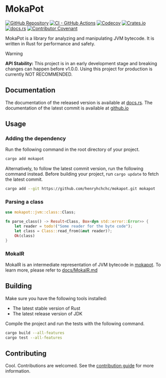 # MokaPot

[![GitHub Repository](https://img.shields.io/badge/GitHub-henryhchchc%2Fmokapot-orange?style=flat-square&logo=GitHub)](https://github.com/henryhchchc/mokapot)
[![CI - GitHub Actions](https://img.shields.io/github/actions/workflow/status/henryhchchc/mokapot/ci.yml?style=flat-square&logo=githubactions&logoColor=white&label=CI)](https://github.com/henryhchchc/mokapot/actions/workflows/ci.yml)
[![Codecov](https://img.shields.io/codecov/c/github/henryhchchc/mokapot?style=flat-square&logo=codecov&logoColor=white&label=Coverage)](https://app.codecov.io/gh/henryhchchc/mokapot/)
[![Crates.io](https://img.shields.io/crates/v/mokapot?style=flat-square&logo=rust&logoColor=white)](https://crates.io/crates/mokapot)
[![docs.rs](https://img.shields.io/docsrs/mokapot?style=flat-square&logo=docsdotrs&logoColor=white&label=docs%2Frelease)](https://docs.rs/mokapot)
[![Contributor Covenant](https://img.shields.io/badge/Contributor_Covenant-2.1-4baaaa?style=flat-square&logo=contributorcovenant)](docs/CODE_OF_CONDUCT.md)

MokaPot is a library for analyzing and manipulating JVM bytecode. It is written in Rust for performance and safety.

> [!WARNING]
> **API Stability:** This project is in an early development stage and breaking changes can happen before v1.0.0.
> Using this project for production is currently NOT RECOMMENDED.

## Documentation

The documentation of the released version is available at [docs.rs](https://docs.rs/mokapot).
The documentation of the latest commit is available at [github.io](https://henryhchchc.github.io/mokapot/mokapot/)

## Usage

### Adding the dependency

Run the following command in the root directory of your project.

```sh
cargo add mokapot
```

Alternatively, to follow the latest commit version, run the following command instead.
Before building your project, run `cargo update` to fetch the latest commit.

```sh
cargo add --git https://github.com/henryhchchc/mokapot.git mokapot
```

### Parsing a class

```rust
use mokapot::jvm::class::Class;

fn parse_class() -> Result<Class, Box<dyn std::error::Error>> {
    let reader = todo!("Some reader for the byte code");
    let class = Class::read_from(&mut reader)?;
    Ok(class)
}
```

### MokaIR

MokaIR is an intermediate representation of JVM bytecode in [mokapot](https://github.com/henryhchchc/mokapot).
To learn more, please refer to [docs/MokaIR.md](docs/MokaIR.md)

## Building

Make sure you have the following tools installed:

- The latest stable version of Rust
- The latest release version of JDK

Compile the project and run the tests with the following command.

```bash
cargo build --all-features
cargo test --all-features
```

## Contributing

Cool. Contributions are welcomed. See the [contribution guide](docs/CONTRIBUTING.md) for more information.
